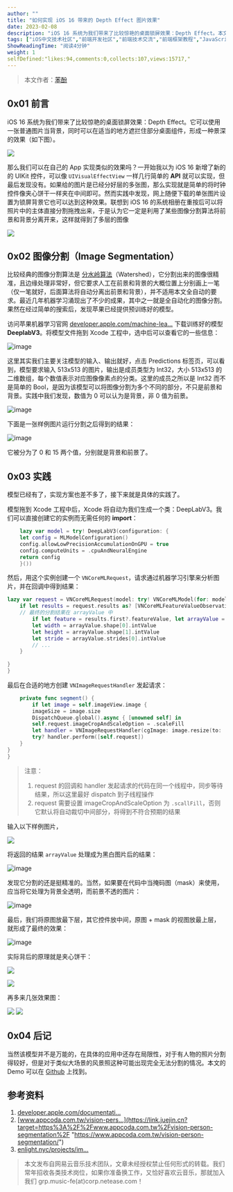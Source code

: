 ```yaml
---
author: ""
title: "如何实现 iOS 16 带来的 Depth Effect 图片效果"
date: 2023-02-08
description: "iOS 16 系统为我们带来了比较惊艳的桌面锁屏效果：Depth Effect。本文介绍了如何用苹果自带的 API 通过少量的代码实现手机桌面的 Depth Effect"
tags: ["iOS中文技术社区","前端开发社区","前端技术交流","前端框架教程","JavaScript 学习资源","CSS 技巧与最佳实践","HTML5 最新动态","前端工程师职业发展","开源前端项目","前端技术趋势"]
ShowReadingTime: "阅读4分钟"
weight: 1
selfDefined:"likes:94,comments:0,collects:107,views:15717,"
---
```

> 本文作者：[苯酚](https://link.juejin.cn?target=https%3A%2F%2Fxcoder.tips "https://xcoder.tips")

0x01 前言
-------

iOS 16 系统为我们带来了比较惊艳的桌面锁屏效果：Depth Effect。它可以使用一张普通图片当背景，同时可以在适当的地方遮拦住部分桌面组件，形成一种景深的效果（如下图）。

![](/images/jueJin/b186d74f065e4fa.png)

那么我们可以在自己的 App 实现类似的效果吗？一开始我以为 iOS 16 新增了新的的 UIKit 控件，可以像 `UIVisualEffectView` 一样几行简单的 **API** 就可以实现，但最后发现没有。如果给的图片是已经分好层的多张图，那么实现就是简单的将时钟控件像夹心饼干一样夹在中间即可。然而实践中发现，网上随便下载的单张图片设置为锁屏背景它也可以达到这种效果。联想到 iOS 16 的系统相册在重按后可以将照片中的主体直接分割拖拽出来，于是认为它一定是利用了某些图像分割算法将前景和背景分离开来，这样就得到了多层的图像

![](/images/jueJin/82bd26e4751447e.png)

0x02 图像分割（Image Segmentation）
-----------------------------

比较经典的图像分割算法是 [分水岭算法](https://link.juejin.cn?target=https%3A%2F%2Fdocs.opencv.org%2F4.x%2Fd3%2Fdb4%2Ftutorial_py_watershed.html "https://docs.opencv.org/4.x/d3/db4/tutorial_py_watershed.html")（Watershed），它分割出来的图像很精准，且边缘处理非常好，但它要求人工在前景和背景的大概位置上分别画上一笔（仅一笔就好，后面算法将自动分离出前景和背景），并不适用本文全自动的要求。最近几年机器学习涌现出了不少的成果，其中之一就是全自动化的图像分割。果然在经过简单的搜索后，发现苹果已经提供预训练好的模型。

访问苹果机器学习官网 [developer.apple.com/machine-lea…](https://link.juejin.cn?target=https%3A%2F%2Fdeveloper.apple.com%2Fmachine-learning%2Fmodels%2F "https://developer.apple.com/machine-learning/models/") 下载训练好的模型 **DeeplabV3**。将模型文件拖到 Xcode 工程中，选中后可以查看它的一些信息：

![image](/images/jueJin/20012c553d7a400.png)

这里其实我们主要关注模型的输入、输出就好，点击 Predictions 标签页，可以看到，模型要求输入 513x513 的图片，输出是成员类型为 Int32，大小 513x513 的二维数组，每个数值表示对应图像像素点的分类。这里的成员之所以是 Int32 而不是简单的 Bool，是因为该模型可以将图像分割为多个不同的部分，不只是前景和背景。实践中我们发现，数值为 0 可以认为是背景，非 0 值为前景。

![image](/images/jueJin/e018b410563f4f3.png)

下面是一张样例图片运行分割之后得到的结果：

![image](/images/jueJin/7e1ccb261383490.png)

它被分为了 0 和 15 两个值，分别就是背景和前景了。

0x03 实践
-------

模型已经有了，实现方案也差不多了，接下来就是具体的实践了。

模型拖到 Xcode 工程中后，Xcode 将自动为我们生成一个类：DeepLabV3。我们可以直接创建它的实例而无需任何的 **import**：

```swift
    lazy var model = try! DeepLabV3(configuration: {
    let config = MLModelConfiguration()
    config.allowLowPrecisionAccumulationOnGPU = true
    config.computeUnits = .cpuAndNeuralEngine
    return config
    }())
```

然后，用这个实例创建一个 `VNCoreMLRequest`，请求通过机器学习引擎来分析图片，并在回调中得到结果：

```swift
lazy var request = VNCoreMLRequest(model: try! VNCoreMLModel(for: model.model)) { [unowned self] request, error in
    if let results = request.results as? [VNCoreMLFeatureValueObservation] {
    // 最终的分割结果在 arrayValue 中
        if let feature = results.first?.featureValue, let arrayValue = feature.multiArrayValue {
        let width = arrayValue.shape[0].intValue
        let height = arrayValue.shape[1].intValue
        let stride = arrayValue.strides[0].intValue
        // ...
    }
    
}
}
```

最后在合适的地方创建 `VNImageRequestHandler` 发起请求：

```swift
    private func segment() {
        if let image = self.imageView.image {
        imageSize = image.size
        DispatchQueue.global().async { [unowned self] in
        self.request.imageCropAndScaleOption = .scaleFill
        let handler = VNImageRequestHandler(cgImage: image.resize(to: .init(width: 513, height: 513)).cgImage!)
        try? handler.perform([self.request])
    }
}
}
```

> 注意：
> 
> 1.  request 的回调和 handler 发起请求的代码在同一个线程中，同步等待结果，所以这里最好 dispatch 到子线程操作
> 2.  request 需要设置 imageCropAndScaleOption 为 `.scallFill`，否则它默认将自动裁切中间部分，将得到不符合预期的结果

输入以下样例图片，

![](/images/jueJin/cde724c57e0e45f.png)

将返回的结果 `arrayValue` 处理成为黑白图片后的结果：

![image](/images/jueJin/8d12ffebf27e404.png)

发现它分割的还是挺精准的。当然，如果要在代码中当掩码图（mask）来使用，应当将它处理为背景全透明，而前景不透的图片：

![image](/images/jueJin/647827ce182c4ce.png)

最后，我们将原图放最下层，其它控件放中间，原图 + mask 的视图放最上层，就形成了最终的效果：

![image](/images/jueJin/062308375e45453.png)

实际背后的原理就是夹心饼干：

![](/images/jueJin/bb427704852444b.png)

![](/images/jueJin/a0a8dc610ef6423.png)

再多来几张效果图：

![](/images/jueJin/6821c7d34cb3474.png) ![](/images/jueJin/0561fc4ef9f44fb.png)

0x04 后记
-------

当然该模型并不是万能的，在具体的应用中还存在局限性，对于有人物的照片分割得较好，但是对于类似大场景的风景照这种可能出现完全无法分割的情况。本文的 Demo 可以在 [Github](https://link.juejin.cn?target=https%3A%2F%2Fgithub.com%2Frickytan%2FDepthEffectImage "https://github.com/rickytan/DepthEffectImage") 上找到。

参考资料
----

1.  [developer.apple.com/documentati…](https://link.juejin.cn?target=https%3A%2F%2Fdeveloper.apple.com%2Fdocumentation%2Fvision%2Fapplying_matte_effects_to_people_in_images_and_video "https://developer.apple.com/documentation/vision/applying_matte_effects_to_people_in_images_and_video")
2.  [www.appcoda.com.tw/vision-pers…](https://link.juejin.cn?target=https%3A%2F%2Fwww.appcoda.com.tw%2Fvision-person-segmentation%2F "https://www.appcoda.com.tw/vision-person-segmentation/")
3.  [enlight.nyc/projects/im…](https://link.juejin.cn?target=https%3A%2F%2Fenlight.nyc%2Fprojects%2Fimage-segmentation-mobile-app "https://enlight.nyc/projects/image-segmentation-mobile-app")

> 本文发布自网易云音乐技术团队，文章未经授权禁止任何形式的转载。我们常年招收各类技术岗位，如果你准备换工作，又恰好喜欢云音乐，那就加入我们 grp.music-fe(at)corp.netease.com！
